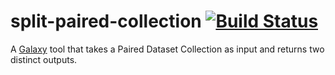 # split-paired-collection [![Build Status](https://travis-ci.org/refinery-platform/split-paired-collection.svg?branch=master)](https://travis-ci.org/refinery-platform/split-paired-collection)


A [Galaxy](https://galaxyproject.org/) tool that takes a Paired Dataset Collection as input and returns two distinct outputs.
